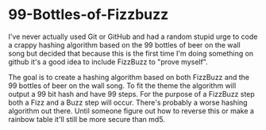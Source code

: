 # 99-Bottles-of-Fizzbuzz
I've never actually used Git or GitHub and had a random stupid urge to code a crappy hashing algorithm based on the 99 bottles of beer on the wall song but decided that because this is the first time I'm doing something on github it's a good idea to include FizzBuzz to "prove myself".

The goal is to create a hashing algorithm based on both FizzBuzz and the 99 bottles of beer on the wall song. To fit the theme the algorithm will output a 99 bit hash and have 99 steps. For the purpose of a FizzBuzz step both a Fizz and a Buzz step will occur. There's probably a worse hashing algorithm out there. Until someone figure out how to reverse this or make a rainbow table it'll still be more secure than md5.
